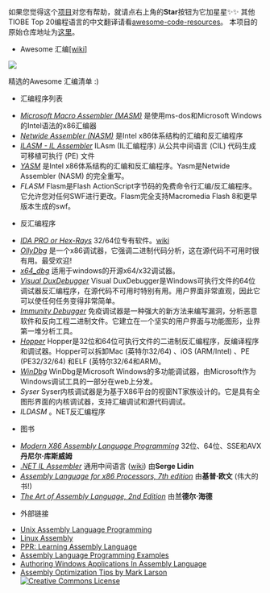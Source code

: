 如果您觉得这个[项目](https://github.com/awesome-code-resources/awesome-asm-zh)对您有帮助，就请点右上角的**Star**按钮为它加星星✨✨ 其他TIOBE Top 20编程语言的中文翻译请看[awesome-code-resources](https://github.com/awesome-code-resources/awesome-code-resources)。
本项目的原始仓库地址为[这里](https://github.com/Maijin/awesome-asm)。
- Awesome 汇编[[wiki]](https://en.wikipedia.org/wiki/Assembly_language#Assembler)

![](http://i.imgur.com/tr6tTZE.png)

精选的Awesome 汇编清单 :)

- 汇编程序列表

* *[Microsoft Macro Assembler (MASM)](https://www.microsoft.com/en-us/download/details.aspx?id=12654)* 
是使用ms-dos和Microsoft Windows的Intel语法的x86汇编器
* *[Netwide Assembler (NASM)](http://www.nasm.us/)* 
是Intel x86体系结构的汇编和反汇编程序
* *[ILASM - IL Assembler](http://msdn.microsoft.com/en-us/library/496e4ekx%28v=VS.100%29.aspx)* 
ILAsm (IL汇编程序) 从公共中间语言 (CIL) 代码生成可移植可执行 (PE) 文件
* *[YASM](http://yasm.tortall.net/)* 
是Intel x86体系结构的汇编和反汇编程序。Yasm是Netwide Assembler (NASM) 的完全重写。
* *FLASM* 
Flasm是Flash ActionScript字节码的免费命令行汇编/反汇编程序。它允许您对任何SWF进行更改。Flasm完全支持Macromedia Flash 8和更早版本生成的swf。
- 反汇编程序

* *[IDA PRO or Hex-Rays](https://www.hex-rays.com/products/ida/index.shtml)* 
32/64位专有软件。[wiki](http://en.wikipedia.org/wiki/Interactive_Disassembler)
* *[OllyDbg](http://en.wikipedia.org/wiki/OllyDbg)* 
是一个x86调试器，它强调二进制代码分析，这在源代码不可用时很有用。最受欢迎!
* *[x64_dbg](http://x64dbg.com/#start)* 
适用于windows的开源x64/x32调试器。
* *[Visual DuxDebugger](http://www.duxcore.com/)* 
Visual DuxDebugger是Windows可执行文件的64位调试器反汇编程序，在源代码不可用时特别有用。用户界面非常直观，因此它可以使任何任务变得非常简单。
* *[Immunity Debugger](http://debugger.immunityinc.com/)* 
免疫调试器是一种强大的新方法来编写漏洞，分析恶意软件和反向工程二进制文件。它建立在一个坚实的用户界面与功能图形，业界第一堆分析工具。
* *[Hopper](http://www.hopperapp.com/)* 
Hopper是32位和64位可执行文件的二进制反汇编程序，反编译程序和调试器。Hopper可以拆卸Mac (英特尔32/64) 、iOS (ARM/Intel) 、PE (PE32/32/64) 和ELF (英特尔32/64和ARM)。
* *[WinDbg](http://www.windbg.org/)* 
WinDbg是Microsoft Windows的多功能调试器，由Microsoft作为Windows调试工具的一部分在web上分发。
* *Syser* 
Syser内核调试器是为基于X86平台的视窗NT家族设计的。它是具有全图形界面的内核调试器，支持汇编调试和源代码调试。
* *ILDASM* 
。NET反汇编程序
- 图书

* *[Modern X86 Assembly Language Programming](http://www.apress.com/9781484200650)* 
32位、64位、SSE和AVX**丹尼尔·库斯威姆** 
* *[.NET IL Assembler](http://www.apress.com/9781430267614)* 
通用中间语言 ([wiki](https://en.wikipedia.org/wiki/Common_Intermediate_Language)) 由**Serge Lidin** 
* *[Assembly Language for x86 Processors, 7th edition](http://kipirvine.com/asm/)* 
由**基普·欧文** (伟大的书!)
* *[The Art of Assembly Language, 2nd Edition](http://www.nostarch.com/assembly2.htm)* 
由**兰德尔·海德** 
- 外部链接

* [Unix Assembly Language Programming](http://www.int80h.org)
* [Linux Assembly](http://asm.sourceforge.net/)
* [PPR: Learning Assembly Language](http://c2.com/cgi/wiki?LearningAssemblyLanguage)
* [Assembly Language Programming Examples](http://www.azillionmonkeys.com/qed/asmexample.html)
* [Authoring Windows Applications In Assembly Language](http://www.grc.com/smgassembly.htm)
* [Assembly Optimization Tips by Mark Larson](http://mark.masmcode.com/)
[![Creative Commons License](http://i.creativecommons.org/l/by/4.0/88x31.png)](http://creativecommons.org/licenses/by/4.0/)

